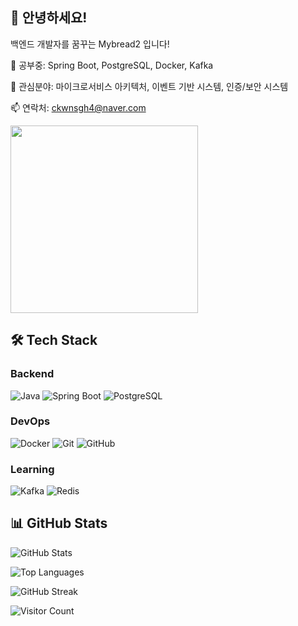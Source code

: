 ## 👋 안녕하세요! 
백엔드 개발자를 꿈꾸는 Mybread2 입니다!

🌱 공부중: Spring Boot, PostgreSQL, Docker, Kafka

💬 관심분야: 마이크로서비스 아키텍처, 이벤트 기반 시스템, 인증/보안 시스템

📫 연락처: ckwnsgh4@naver.com


<img src="https://user-images.githubusercontent.com/74038190/225813708-98b745f2-7d22-48cf-9150-083f1b00d6c9.gif" width="300">

## 🛠️ Tech Stack

### Backend
![Java](https://img.shields.io/badge/Java-007396?style=flat&logo=java&logoColor=white)
![Spring Boot](https://img.shields.io/badge/Spring%20Boot-6DB33F?style=flat&logo=springboot&logoColor=white)
![PostgreSQL](https://img.shields.io/badge/PostgreSQL-4169E1?style=flat&logo=postgresql&logoColor=white)

### DevOps
![Docker](https://img.shields.io/badge/Docker-2496ED?style=flat&logo=docker&logoColor=white)
![Git](https://img.shields.io/badge/Git-F05032?style=flat&logo=git&logoColor=white)
![GitHub](https://img.shields.io/badge/GitHub-181717?style=flat&logo=github&logoColor=white)

### Learning
![Kafka](https://img.shields.io/badge/Apache%20Kafka-231F20?style=flat&logo=apachekafka&logoColor=white)
![Redis](https://img.shields.io/badge/Redis-DC382D?style=flat&logo=redis&logoColor=white)


## 📊 GitHub Stats

![GitHub Stats](https://github-readme-stats.vercel.app/api?username=Mybread2&show_icons=true&theme=dark)

![Top Languages](https://github-readme-stats.vercel.app/api/top-langs/?username=Mybread2&layout=compact&theme=dark)

![GitHub Streak](https://github-readme-streak-stats.herokuapp.com/?user=Mybread2&theme=dark)

![Visitor Count](https://profile-counter.glitch.me/Mybread2/count.svg)
